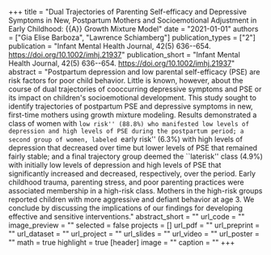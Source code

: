 +++
title = "Dual Trajectories of Parenting Self-efficacy and Depressive Symptoms in New, Postpartum Mothers and Socioemotional Adjustment in Early Childhood: {{A}} Growth Mixture Model"
date = "2021-01-01"
authors = ["Gia Elise Barboza", "Lawrence Schiamberg"]
publication_types = ["2"]
publication = "Infant Mental Health Journal, 42(5) 636--654. https://doi.org/10.1002/imhj.21937"
publication_short = "Infant Mental Health Journal, 42(5) 636--654. https://doi.org/10.1002/imhj.21937"
abstract = "Postpartum depression and low parental self-efficacy (PSE) are risk factors for poor child behavior. Little is known, however, about the course of dual trajectories of cooccurring depressive symptoms and PSE or its impact on children's socioemotional development. This study sought to identify trajectories of postpartum PSE and depressive symptoms in new, first-time mothers using growth mixture modeling. Results demonstrated a class of women with ``low risk'' (88.8%) who manifested low levels of depression and high levels of PSE during the postpartum period; a second group of women, labeled ``early risk'' (6.3%) with high levels of depression that decreased over time but lower levels of PSE that remained fairly stable; and a final trajectory group deemed the ``laterisk'' class (4.9%) with initially low levels of depression and high levels of PSE that significantly increased and decreased, respectively, over the period. Early childhood trauma, parenting stress, and poor parenting practices were associated membership in a high-risk class. Mothers in the high-risk groups reported children with more aggressive and defiant behavior at age 3. We conclude by discussing the implications of our findings for developing effective and sensitive interventions."
abstract_short = ""
url_code = ""
image_preview = ""
selected = false
projects = []
url_pdf = ""
url_preprint = ""
url_dataset = ""
url_project = ""
url_slides = ""
url_video = ""
url_poster = ""
math = true
highlight = true
[header]
image = ""
caption = ""
+++
